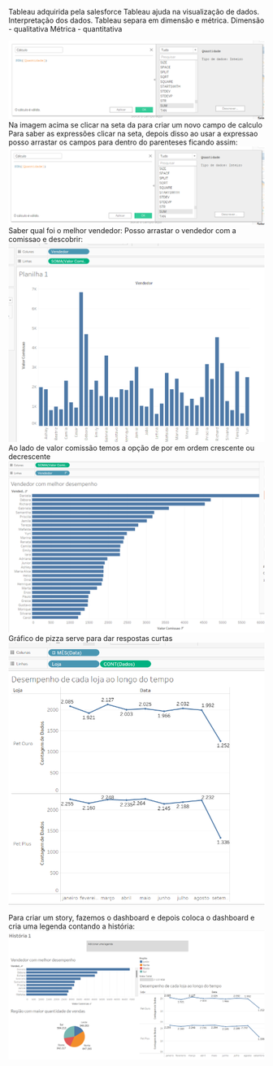 Tableau adquirida pela salesforce
Tableau ajuda na visualização de dados.
Interpretação dos dados.
Tableau separa em dimensão e métrica.
Dimensão - qualitativa
Métrica - quantitativa

![Tableau_Icon](img/Option.png)
Na imagem acima se clicar na seta da para criar um novo campo de calculo
Para saber as expressões clicar na seta, depois disso ao usar a expressao posso arrastar os campos para dentro do parenteses ficando assim:
![Calculo](img/calculo.png)
Saber qual foi o melhor vendedor:
Posso arrastar o vendedor com a comissao e descobrir:
![Maior_vendedor](img/vendedor.png)
Ao lado de valor comissão temos a opção de por em ordem crescente ou decrescente
![Tablea_final_vendedor](img/final.png)
Gráfico de pizza serve para dar respostas curtas
![Desempenho_loja](img/desempenho_loja.png)

Para criar um story, fazemos o dashboard e depois coloca o dashboard e cria uma legenda contando a história:
![Story](img/story.png)



